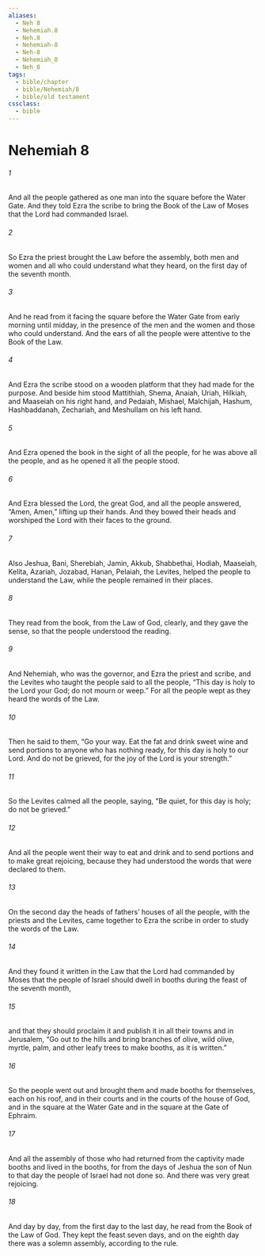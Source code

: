 ```yaml
---
aliases:
  - Neh 8
  - Nehemiah.8
  - Neh.8
  - Nehemiah-8
  - Neh-8
  - Nehemiah_8
  - Neh_8
tags:
  - bible/chapter
  - bible/Nehemiah/8
  - bible/old testament
cssclass:
  - bible
---
```


# Nehemiah 8

###### 1
And all the people gathered as one man into the square before the Water Gate. And they told Ezra the scribe to bring the Book of the Law of Moses that the Lord had commanded Israel.
###### 2
So Ezra the priest brought the Law before the assembly, both men and women and all who could understand what they heard, on the first day of the seventh month.
###### 3
And he read from it facing the square before the Water Gate from early morning until midday, in the presence of the men and the women and those who could understand. And the ears of all the people were attentive to the Book of the Law.
###### 4
And Ezra the scribe stood on a wooden platform that they had made for the purpose. And beside him stood Mattithiah, Shema, Anaiah, Uriah, Hilkiah, and Maaseiah on his right hand, and Pedaiah, Mishael, Malchijah, Hashum, Hashbaddanah, Zechariah, and Meshullam on his left hand.
###### 5
And Ezra opened the book in the sight of all the people, for he was above all the people, and as he opened it all the people stood.
###### 6
And Ezra blessed the Lord, the great God, and all the people answered, “Amen, Amen,” lifting up their hands. And they bowed their heads and worshiped the Lord with their faces to the ground.
###### 7
Also Jeshua, Bani, Sherebiah, Jamin, Akkub, Shabbethai, Hodiah, Maaseiah, Kelita, Azariah, Jozabad, Hanan, Pelaiah, the Levites, helped the people to understand the Law, while the people remained in their places.
###### 8
They read from the book, from the Law of God, clearly, and they gave the sense, so that the people understood the reading.
###### 9
And Nehemiah, who was the governor, and Ezra the priest and scribe, and the Levites who taught the people said to all the people, “This day is holy to the Lord your God; do not mourn or weep.” For all the people wept as they heard the words of the Law.
###### 10
Then he said to them, “Go your way. Eat the fat and drink sweet wine and send portions to anyone who has nothing ready, for this day is holy to our Lord. And do not be grieved, for the joy of the Lord is your strength.”
###### 11
So the Levites calmed all the people, saying, “Be quiet, for this day is holy; do not be grieved.”
###### 12
And all the people went their way to eat and drink and to send portions and to make great rejoicing, because they had understood the words that were declared to them.
###### 13
On the second day the heads of fathers’ houses of all the people, with the priests and the Levites, came together to Ezra the scribe in order to study the words of the Law.
###### 14
And they found it written in the Law that the Lord had commanded by Moses that the people of Israel should dwell in booths during the feast of the seventh month,
###### 15
and that they should proclaim it and publish it in all their towns and in Jerusalem, “Go out to the hills and bring branches of olive, wild olive, myrtle, palm, and other leafy trees to make booths, as it is written.”
###### 16
So the people went out and brought them and made booths for themselves, each on his roof, and in their courts and in the courts of the house of God, and in the square at the Water Gate and in the square at the Gate of Ephraim.
###### 17
And all the assembly of those who had returned from the captivity made booths and lived in the booths, for from the days of Jeshua the son of Nun to that day the people of Israel had not done so. And there was very great rejoicing.
###### 18
And day by day, from the first day to the last day, he read from the Book of the Law of God. They kept the feast seven days, and on the eighth day there was a solemn assembly, according to the rule.



